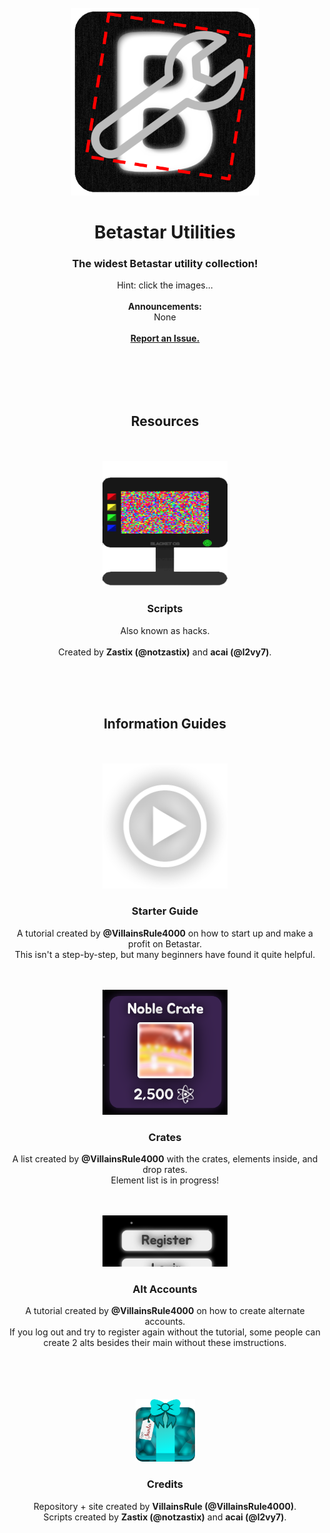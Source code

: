 <div id="top"></div>
<br />
<div align="center">
  <a href="https://betastar.org">
    <img src="/images/siteLogo.png" alt="BetastarUtils Logo" width="300" height="300">
  </a>
  <h1 align="center">Betastar Utilities</h1>
  
  <h3 align="center">The widest Betastar utility collection!</h3>

  <p align="center">
    Hint: click the images...<br>
    <br>
    <b>Announcements:</b><br>
    None<br>
    <br>
    <b><a href="https://github.com/BetastarGame/BetastarGame.github.io/issues">Report an Issue.</a></b>
  </p>
</div>
<br>
<br>
<br>
<div id="top"></div>
<br />
<div align="center">
  <h2 align="center">Resources</h2>
</div>
<br>
<div id="top"></div>
<br />
<div align="center">
  <a href="/resources/scripts">
    <img src="/images/spaceDebugger.png" alt="Decor Image" width="200" height="200">
  </a>
  <h3 align="center">Scripts</h3>

  <p align="center">
    Also known as hacks.<br>
    <br>
    Created by <b>Zastix (@notzastix)</b> and <b> acai (@l2vy7)</b>.
  </p>
</div>
<br>
<br>
<div id="top"></div>
<br />
<div align="center">
  <h2 align="center">Information Guides</h2>
</div>
<br>
<div id="top"></div>
<br />
<div align="center">
  <a href="/info/startguide">
    <img src="/images/play.jpeg" alt="Decor Image" width="200" height="200">
  </a>
  <h3 align="center">Starter Guide</h3>

  <p align="center">
    A tutorial created by <b>@VillainsRule4000</b> on how to start up and make a profit on Betastar.<br>
    This isn't a step-by-step, but many beginners have found it quite helpful.
  </p>
</div>
<br>
<div id="top"></div>
<br />
<div align="center">
  <a href="/info/crates">
    <img src="/info/crates/noble.png" alt="Decor Image" width="200" height="200">
  </a>
  <h3 align="center">Crates</h3>

  <p align="center">
    A list created by <b>@VillainsRule4000</b> with the crates, elements inside, and drop rates.<br>
    Element list is in progress!
  </p>
</div>
<br>
<div id="top"></div>
<br />
<div align="center">
  <a href="/info/alts">
    <img src="/images/register.png" alt="Decor Image" width="200" height="82">
  </a>
  <h3 align="center">Alt Accounts</h3>

  <p align="center">
    A tutorial created by <b>@VillainsRule4000</b> on how to create alternate accounts.<br>
    If you log out and try to register again without the tutorial, some people can create 2 alts besides their main without these imstructions.
  </p>
</div>
<br>
<br>
<br>
<div id="top"></div>
<br />
<div align="center">
  <img src="/images/diamondGift.png" alt="Decor Image" width="95" height="100">
  <h3 align="center">Credits</h3>

  <p align="center">
    Repository + site created by <b>VillainsRule (@VillainsRule4000)</b>.<br>
    Scripts created by <b>Zastix (@notzastix)</b> and <b> acai (@l2vy7)</b>.
  </p>
</div>
